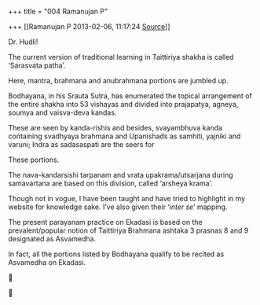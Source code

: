 +++
title = "004 Ramanujan P"

+++
[[Ramanujan P	2013-02-06, 11:17:24 [Source](https://groups.google.com/g/bvparishat/c/8WVT022wpOo)]]



Dr. Hudli!



The current version of traditional learning in Taittiriya shakha is called ‘Sarasvata patha’.

Here, mantra, brahmana and anubrahmana portions are jumbled up.



Bodhayana, in his Srauta Sutra, has enumerated the topical arrangement of the entire shakha into 53 vishayas and divided into prajapatya, agneya, soumya and vaisva-deva kandas.

These are seen by kanda-rishis and besides, svayambhuva kanda containing svadhyaya brahmana and Upanishads as samhiti, yajniki and varuni; Indra as sadasaspati are the seers for

These portions.

The nava-kandarsishi tarpanam and vrata upakrama/utsarjana during samavartana are based on this division, called ‘arsheya krama’.



Though not in vogue, I have been taught and have tried to highlight in my website for knowledge sake. I’ve also given their ‘*inter se*’ mapping.



The present parayanam practice on Ekadasi is based on the prevalent/popular notion of Taittiriya Brahmana ashtaka 3 prasnas 8 and 9 designated as Asvamedha.

In fact, all the portions listed by Bodhayana qualify to be recited as Asvamedha on Ekadasi.





